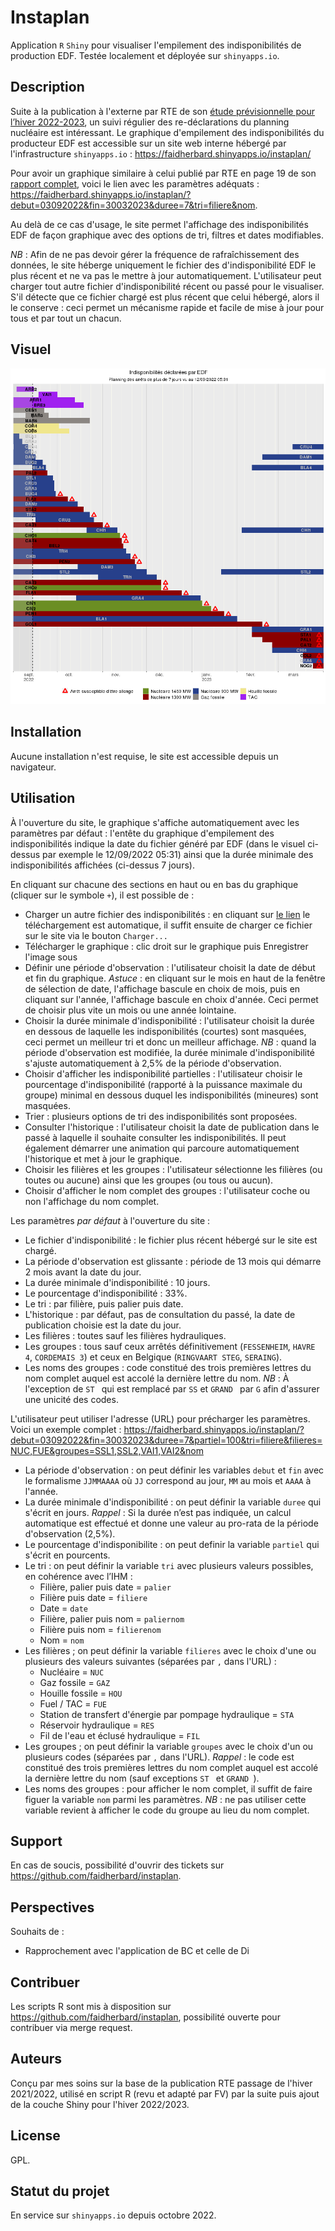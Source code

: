 # Instaplan
Application `R` `Shiny` pour visualiser l'empilement des indisponibilités de production EDF. Testée localement et déployée sur `shinyapps.io`.

## Description
Suite à la publication à l'externe par RTE de son [étude prévisionnelle pour l’hiver 2022-2023](https://www.rte-france.com/actualites/previsions-systeme-electrique-hiver-2022-2023), un suivi régulier des re-déclarations du planning nucléaire est intéressant. Le graphique d'empilement des indisponibilités du producteur EDF est accessible sur un site web interne hébergé par l'infrastructure `shinyapps.io` : https://faidherbard.shinyapps.io/instaplan/

Pour avoir un graphique similaire à celui publié par RTE en page 19 de son [rapport complet](https://assets.rte-france.com/prod/public/2022-09/Analyse%20passage%20hiver%202022-2023.pdf), voici le lien avec les paramètres adéquats : https://faidherbard.shinyapps.io/instaplan/?debut=03092022&fin=30032023&duree=7&tri=filiere&nom.

Au delà de ce cas d'usage, le site permet l'affichage des indisponibilités EDF de façon graphique avec des options de tri, filtres et dates modifiables.

_NB_ : Afin de ne pas devoir gérer la fréquence de rafraîchissement des données, le site héberge uniquement le fichier des d'indisponibilité EDF le plus récent et ne va pas le mettre à jour automatiquement. L'utilisateur peut charger tout autre fichier d'indisponibilité récent ou passé pour le visualiser. S'il détecte que ce fichier chargé est plus récent que celui hébergé, alors il le conserve : ceci permet un mécanisme rapide et facile de mise à jour pour tous et par tout un chacun.

## Visuel
![](./image.png)

## Installation
Aucune installation n'est requise, le site est accessible depuis un navigateur.

## Utilisation
À l'ouverture du site, le graphique s'affiche automatiquement avec les paramètres par défaut : l'entête du graphique d'empilement des indisponibilités indique la date du fichier généré par EDF (dans le visuel ci-dessus par exemple le 12/09/2022 05:31) ainsi que la durée minimale des indisponibilités affichées (ci-dessus 7 jours).

En cliquant sur chacune des sections en haut ou en bas du graphique (cliquer sur le symbole `+`), il est possible de :

- Charger un autre fichier des indisponibilités : en cliquant sur [le lien](https://www.edf.fr/doaat/export/light/csv) le téléchargement est automatique, il suffit ensuite de charger ce fichier sur le site via le bouton `Charger...`
- Télécharger le graphique : clic droit sur le graphique puis Enregistrer l'image sous
- Définir une période d'observation : l'utilisateur choisit la date de début et fin du graphique. _Astuce_ : en cliquant sur le mois en haut de la fenêtre de sélection de date, l'affichage bascule en choix de mois, puis en cliquant sur l'année, l'affichage bascule en choix d'année. Ceci permet de choisir plus vite un mois ou une année lointaine.
- Choisir la durée minimale d'indisponibilité : l'utilisateur choisit la durée en dessous de laquelle les indisponibilités (courtes) sont masquées, ceci permet un meilleur tri et donc un meilleur affichage. _NB_ : quand la période d'observation est modifiée, la durée minimale d'indisponibilité s'ajuste automatiquement à 2,5% de la période d'observation.
- Choisir d'afficher les indisponibilité partielles : l'utilisateur choisir le pourcentage d'indisponibilité (rapporté à la puissance maximale du groupe) minimal en dessous duquel les indisponibilités (mineures) sont masquées.
- Trier : plusieurs options de tri des indisponibilités sont proposées.
- Consulter l'historique : l'utilisateur choisit la date de publication dans le passé à laquelle il souhaite consulter les indisponibilités. Il peut également démarrer une animation qui parcoure automatiquement l'historique et met à jour le graphique.
- Choisir les filières et les groupes : l'utilisateur sélectionne les filières (ou toutes ou aucune) ainsi que les groupes (ou tous ou aucun).
- Choisir d'afficher le nom complet des groupes : l'utilisateur coche ou non l'affichage du nom complet.

Les paramètres _par défaut_ à l'ouverture du site :

- Le fichier d'indisponibilité : le fichier plus récent hébergé sur le site est chargé.
- La période d'observation est glissante : période de 13 mois qui démarre 2 mois avant la date du jour.
- La durée minimale d'indisponibilité : 10 jours.
- Le pourcentage d'indisponibilité : 33%.
- Le tri : par filière, puis palier puis date.
- L'historique : par défaut, pas de consultation du passé, la date de publication choisie est la date du jour.
- Les filières : toutes sauf les filières hydrauliques.
- Les groupes : tous sauf ceux arrêtés définitivement (`FESSENHEIM`, `HAVRE 4`, `CORDEMAIS 3`) et ceux en Belgique (`RINGVAART STEG`, `SERAING`).
- Les noms des groupes : code constitué des trois premières lettres du nom complet auquel est accolé la dernière lettre du nom. _NB_ : À l'exception de `ST ` qui est remplacé par `SS` et `GRAND ` par `G` afin d'assurer une unicité des codes.

L'utilisateur peut utiliser l'adresse (URL) pour précharger les paramètres. Voici un exemple complet : https://faidherbard.shinyapps.io/instaplan/?debut=03092022&fin=30032023&duree=7&partiel=100&tri=filiere&filieres=NUC,FUE&groupes=SSL1,SSL2,VAI1,VAI2&nom

- La période d'observation : on peut définir les variables `debut` et `fin` avec le formalisme `JJMMAAAA` où `JJ` correspond au jour, `MM` au mois et `AAAA` à l'année.
- La durée minimale d'indisponibilité : on peut définir la variable `duree` qui s'écrit en jours. _Rappel_ : Si la durée n’est pas indiquée, un calcul automatique est effectué et donne une valeur au pro-rata de la période d'observation (2,5%).
- Le pourcentage d'indisponibilite : on peut definir la variable `partiel` qui s'écrit en pourcents. 
- Le tri : on peut définir la variable `tri` avec plusieurs valeurs possibles, en cohérence avec l’IHM :
    - Filière, palier puis date = `palier`
    - Filière puis date = `filiere`
    - Date = `date`
    - Filière, palier puis nom = `paliernom`
    - Filière puis nom = `filierenom`
    - Nom = `nom`
- Les filières ; on peut définir la variable `filieres` avec le choix d'une ou plusieurs des valeurs suivantes (séparées par `,` dans l'URL) :
    - Nucléaire = `NUC`
    - Gaz fossile = `GAZ`
    - Houille fossile = `HOU`
    - Fuel / TAC = `FUE`
    - Station de transfert d'énergie par pompage hydraulique = `STA`
    - Réservoir hydraulique = `RES`
    - Fil de l'eau et éclusé hydraulique = `FIL`
- Les groupes ; on peut définir la variable `groupes` avec le choix d'un ou plusieurs codes (séparées par `,` dans l'URL). _Rappel_ : le code est constitué des trois premières lettres du nom complet auquel est accolé la dernière lettre du nom (sauf exceptions `ST ` et `GRAND `).
- Les noms des groupes : pour afficher le nom complet, il suffit de faire figuer la variable `nom` parmi les paramètres. _NB_ : ne pas utiliser cette variable revient à afficher le code du groupe au lieu du nom complet.

## Support
En cas de soucis, possibilité d'ouvrir des tickets sur https://github.com/faidherbard/instaplan.

## Perspectives
Souhaits de :

- Rapprochement avec l'application de BC et celle de Di

## Contribuer
Les scripts R sont mis à disposition sur https://github.com/faidherbard/instaplan, possibilité ouverte pour contribuer via merge request.

## Auteurs
Conçu par mes soins sur la base de la publication RTE passage de l'hiver 2021/2022, utilisé en script R (revu et adapté par FV) par la suite puis ajout de la couche Shiny pour l'hiver 2022/2023. 

## License
GPL.

## Statut du projet
En service sur `shinyapps.io` depuis octobre 2022.
